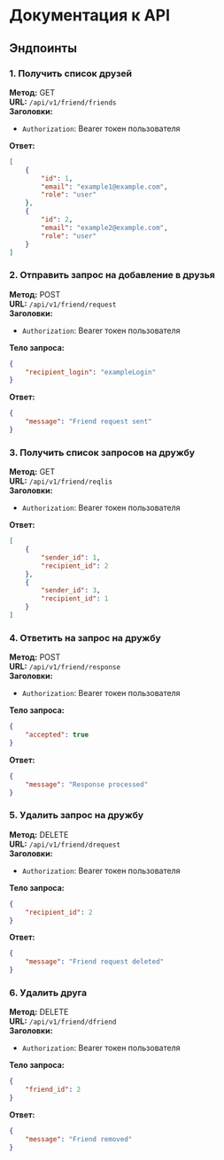 
# Документация к API

## Эндпоинты

### 1. Получить список друзей
**Метод:** GET  
**URL:** `/api/v1/friend/friends`  
**Заголовки:**
- `Authorization`: Bearer токен пользователя

**Ответ:**
```json
[
    {
        "id": 1,
        "email": "example1@example.com",
        "role": "user"
    },
    {
        "id": 2,
        "email": "example2@example.com",
        "role": "user"
    }
]
```

### 2. Отправить запрос на добавление в друзья
**Метод:** POST  
**URL:** `/api/v1/friend/request`  
**Заголовки:**
- `Authorization`: Bearer токен пользователя

**Тело запроса:**
```json
{
    "recipient_login": "exampleLogin"
}
```

**Ответ:**
```json
{
    "message": "Friend request sent"
}
```

### 3. Получить список запросов на дружбу
**Метод:** GET  
**URL:** `/api/v1/friend/reqlis`  
**Заголовки:**
- `Authorization`: Bearer токен пользователя

**Ответ:**
```json
[
    {
        "sender_id": 1,
        "recipient_id": 2
    },
    {
        "sender_id": 3,
        "recipient_id": 1
    }
]
```

### 4. Ответить на запрос на дружбу
**Метод:** POST  
**URL:** `/api/v1/friend/response`  
**Заголовки:**
- `Authorization`: Bearer токен пользователя

**Тело запроса:**
```json
{
    "accepted": true
}
```

**Ответ:**
```json
{
    "message": "Response processed"
}
```

### 5. Удалить запрос на дружбу
**Метод:** DELETE  
**URL:** `/api/v1/friend/drequest`  
**Заголовки:**
- `Authorization`: Bearer токен пользователя

**Тело запроса:**
```json
{
    "recipient_id": 2
}
```

**Ответ:**
```json
{
    "message": "Friend request deleted"
}
```

### 6. Удалить друга
**Метод:** DELETE  
**URL:** `/api/v1/friend/dfriend`  
**Заголовки:**
- `Authorization`: Bearer токен пользователя

**Тело запроса:**
```json
{
    "friend_id": 2
}
```

**Ответ:**
```json
{
    "message": "Friend removed"
}
```
